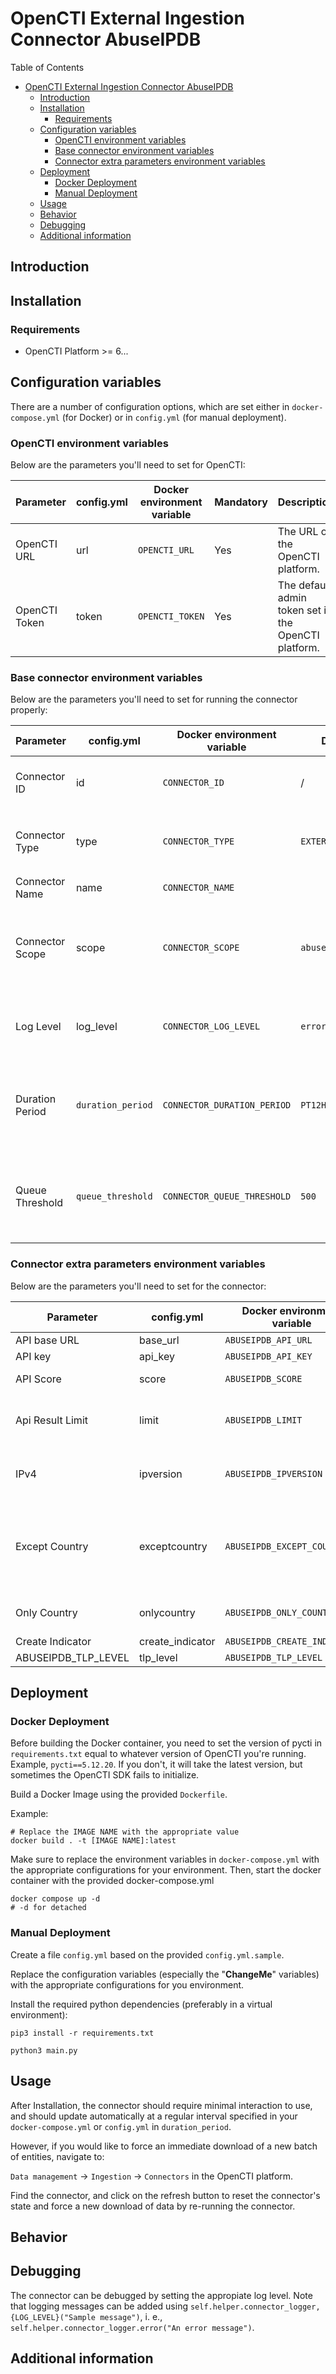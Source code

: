 # OpenCTI External Ingestion Connector AbuseIPDB

<!--
General description of the connector
* What it does
* How it works
* Special requirements
* Use case description
* ...
-->

Table of Contents

- [OpenCTI External Ingestion Connector AbuseIPDB](#opencti-external-ingestion-connector-abuseipdb)
  - [Introduction](#introduction)
  - [Installation](#installation)
    - [Requirements](#requirements)
  - [Configuration variables](#configuration-variables)
    - [OpenCTI environment variables](#opencti-environment-variables)
    - [Base connector environment variables](#base-connector-environment-variables)
    - [Connector extra parameters environment variables](#connector-extra-parameters-environment-variables)
  - [Deployment](#deployment)
    - [Docker Deployment](#docker-deployment)
    - [Manual Deployment](#manual-deployment)
  - [Usage](#usage)
  - [Behavior](#behavior)
  - [Debugging](#debugging)
  - [Additional information](#additional-information)

## Introduction

## Installation

### Requirements

- OpenCTI Platform >= 6...

## Configuration variables

There are a number of configuration options, which are set either in `docker-compose.yml` (for Docker) or
in `config.yml` (for manual deployment).

### OpenCTI environment variables

Below are the parameters you'll need to set for OpenCTI:

| Parameter     | config.yml | Docker environment variable | Mandatory | Description                                          |
|---------------|------------|-----------------------------|-----------|------------------------------------------------------|
| OpenCTI URL   | url        | `OPENCTI_URL`               | Yes       | The URL of the OpenCTI platform.                     |
| OpenCTI Token | token      | `OPENCTI_TOKEN`             | Yes       | The default admin token set in the OpenCTI platform. |

### Base connector environment variables

Below are the parameters you'll need to set for running the connector properly:

| Parameter       | config.yml | Docker environment variable | Default         | Mandatory | Description                                                                              |
|-----------------|------------|-----------------------------|-----------------|-----------|------------------------------------------------------------------------------------------|
| Connector ID    | id         | `CONNECTOR_ID`              | /               | Yes       | A unique `UUIDv4` identifier for this connector instance.                                |
| Connector Type  | type       | `CONNECTOR_TYPE`            | `EXTERNAL_IMPORT` | No       | Should always be set to `EXTERNAL_IMPORT` for this connector.                            |
| Connector Name  | name       | `CONNECTOR_NAME`            |                 | Yes       | Name of the connector.                                                                   |
| Connector Scope | scope      | `CONNECTOR_SCOPE`           |  `abuseipdb`           | Yes       | The scope or type of data the connector is importing, either a MIME type or Stix Object. |
| Log Level       | log_level  | `CONNECTOR_LOG_LEVEL`       | `error`            | Yes       | Determines the verbosity of the logs. Options are `debug`, `info`, `warn`, or `error`.   |
| Duration Period       | `duration_period` | `CONNECTOR_DURATION_PERIOD` | `PT12H`       | No        | Determines the time interval between each launch of the connector (current use `interval_sec`).  |
| Queue Threshold       | `queue_threshold` | `CONNECTOR_QUEUE_THRESHOLD` | `500`      | No        | Used to determine the limit (RabbitMQ) in MB at which the connector must go into buffering mode. |

### Connector extra parameters environment variables

Below are the parameters you'll need to set for the connector:

| Parameter    | config.yml   | Docker environment variable | Default | Mandatory | Description |
|--------------|--------------|-----------------------------|---------|-----------|-------------|
| API base URL | base_url | `ABUSEIPDB_API_URL`         | `https://api.abuseipdb.com/api/v2/blacklist`  |  No  |             |
| API key      | api_key      | `ABUSEIPDB_API_KEY`         |         |  No       |             |
| API Score    | score      | `ABUSEIPDB_SCORE`           |         |  Yes      |  Confidence Score           |
| Api Result Limit | limit   |  `ABUSEIPDB_LIMIT`         |   10000    | No  |   500000 feet your subscription limit |
| IPv4 | ipversion | `ABUSEIPDB_IPVERSION` | mixed | No | You can choose 4 ot 6 (Ipversion)|
| Except Country | exceptcountry | `ABUSEIPDB_EXCEPT_COUNTRY` |    |  No | For example: RU, CN (You exclude Russia and China IPs) |
| Only Country | onlycountry | `ABUSEIPDB_ONLY_COUNTRY` |  | No | RU : You want only Russian IPs |
| Create Indicator | create_indicator | `ABUSEIPDB_CREATE_INDICATOR` | No | No | |
| ABUSEIPDB_TLP_LEVEL | tlp_level | `ABUSEIPDB_TLP_LEVEL` | clear | No | |

## Deployment

### Docker Deployment

Before building the Docker container, you need to set the version of pycti in `requirements.txt` equal to whatever
version of OpenCTI you're running. Example, `pycti==5.12.20`. If you don't, it will take the latest version, but
sometimes the OpenCTI SDK fails to initialize.

Build a Docker Image using the provided `Dockerfile`.

Example:

```shell
# Replace the IMAGE NAME with the appropriate value
docker build . -t [IMAGE NAME]:latest
```

Make sure to replace the environment variables in `docker-compose.yml` with the appropriate configurations for your
environment. Then, start the docker container with the provided docker-compose.yml

```shell
docker compose up -d
# -d for detached
```

### Manual Deployment

Create a file `config.yml` based on the provided `config.yml.sample`.

Replace the configuration variables (especially the "**ChangeMe**" variables) with the appropriate configurations for
you environment.

Install the required python dependencies (preferably in a virtual environment):

```shell
pip3 install -r requirements.txt
```

```shell
python3 main.py
```

## Usage

After Installation, the connector should require minimal interaction to use, and should update automatically at a regular interval specified in your `docker-compose.yml` or `config.yml` in `duration_period`.

However, if you would like to force an immediate download of a new batch of entities, navigate to:

`Data management` -> `Ingestion` -> `Connectors` in the OpenCTI platform.

Find the connector, and click on the refresh button to reset the connector's state and force a new
download of data by re-running the connector.

## Behavior

<!--
Describe how the connector functions:
* What data is ingested, updated, or modified
* Important considerations for users when utilizing this connector
* Additional relevant details
-->

## Debugging

The connector can be debugged by setting the appropiate log level.
Note that logging messages can be added using `self.helper.connector_logger,{LOG_LEVEL}("Sample message")`, i.
e., `self.helper.connector_logger.error("An error message")`.

<!-- Any additional information to help future users debug and report detailed issues concerning this connector -->

## Additional information

<!--
Any additional information about this connector
* What information is ingested/updated/changed
* What should the user take into account when using this connector
* ...